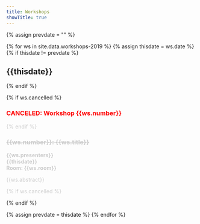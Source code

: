 ```yaml
---
title: Workshops
showTitle: true
---
```


{% assign prevdate = "" %}

{% for ws in site.data.workshops-2019 %}
{% assign thisdate = ws.date %}
{% if thisdate != prevdate %}
  <h2 class="alert alert-info">{{thisdate}}</h2>
{% endif %}

{% if ws.cancelled %}
<h3 style="color: red;">CANCELED: Workshop {{ws.number}}</h3> 
<div style = "color: #CCCCCC; ">
{% endif %}

<h3 {% if ws.cancelled %} style="text-decoration:line-through;"{% endif %} > {{ws.number}}: {{ws.title}}</h3>

<p><b>{{ws.presenters}}</b><br/>
<b>{{thisdate}}</b><br/>
<b>Room: {{ws.room}}</b></p>
{{ws.abstract}}

{% if ws.cancelled %}
</div>
{% endif %}

{% assign prevdate = thisdate %}
{% endfor %}
